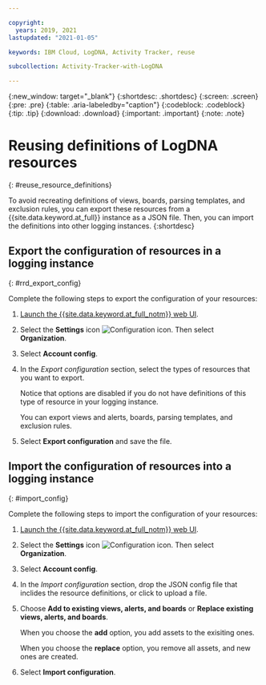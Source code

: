 ```yaml
---

copyright:
  years: 2019, 2021
lastupdated: "2021-01-05"

keywords: IBM Cloud, LogDNA, Activity Tracker, reuse

subcollection: Activity-Tracker-with-LogDNA

---
```


{:new_window: target="_blank"}
{:shortdesc: .shortdesc}
{:screen: .screen}
{:pre: .pre}
{:table: .aria-labeledby="caption"}
{:codeblock: .codeblock}
{:tip: .tip}
{:download: .download}
{:important: .important}
{:note: .note}

# Reusing definitions of LogDNA resources
{: #reuse_resource_definitions}

To avoid recreating definitions of views, boards, parsing templates, and exclusion rules, you can export these resources from a {{site.data.keyword.at_full}} instance as a JSON file. Then, you can import the definitions into other logging instances.
{:shortdesc}



## Export the configuration of resources in a logging instance
{: #rrd_export_config}

Complete the following steps to export the configuration of your resources:

1. [Launch the {{site.data.keyword.at_full_notm}} web UI](/docs/services/Activity-Tracker-with-LogDNA?topic=Activity-Tracker-with-LogDNA-launch).

2. Select the **Settings** icon ![Configuration icon](images/admin.png "Admin icon"). Then select **Organization**. 

3. Select **Account config**.

4. In the *Export configuration* section, select the types of resources that you want to export.

    Notice that options are disabled if you do not have definitions of this type of resource in your logging instance. 

    You can export views and alerts, boards, parsing templates, and exclusion rules. 

5. Select **Export configuration** and save the file.


## Import the configuration of resources into a logging instance
{: #import_config}


Complete the following steps to import the configuration of your resources:

1. [Launch the {{site.data.keyword.at_full_notm}} web UI](/docs/services/Activity-Tracker-with-LogDNA?topic=Activity-Tracker-with-LogDNA-launch).

2. Select the **Settings** icon ![Configuration icon](images/admin.png "Admin icon"). Then select **Organization**. 

3. Select **Account config**.

4. In the *Import configuration* section, drop the JSON config file that inclides the resource definitions, or click to upload a file.

5. Choose **Add to existing views, alerts, and boards** or **Replace existing views, alerts, and boards**.

    When you choose the **add** option, you add assets to the exisiting ones.

    When you choose the **replace** option, you remove all assets, and new ones are created.

6. Select  **Import configuration**.


